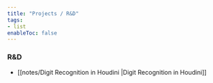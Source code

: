 ```yaml
---
title: "Projects / R&D"
tags:
- list
enableToc: false
---
```


### R&D
- [[notes/Digit Recognition in Houdini |Digit Recognition in Houdini]]